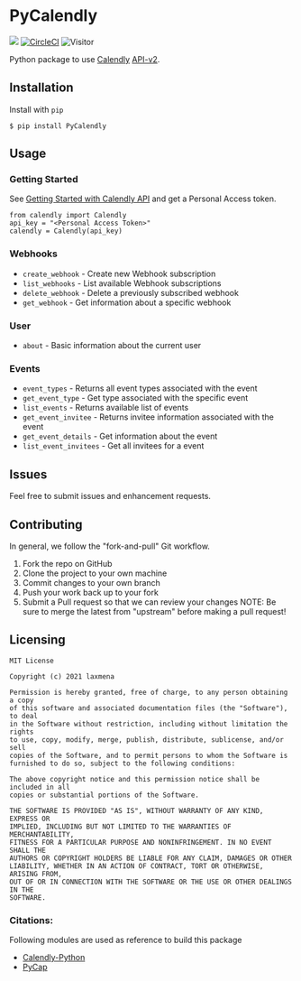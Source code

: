 # PyCalendly
<a href="https://codeclimate.com/github/laxmena/PyCalendly/maintainability"><img src="https://api.codeclimate.com/v1/badges/12cadf4283a14dbb59eb/maintainability" /></a> [![CircleCI](https://circleci.com/gh/laxmena/PyCalendly/tree/main.svg?style=svg)](https://circleci.com/gh/laxmena/PyCalendly/tree/main) ![Visitor](https://visitor-badge.laobi.icu/badge?page_id=laxmena.PyCalendly)

Python package to use [Calendly](https://calendly.com/) [API-v2](https://calendly.stoplight.io/docs/api-docs/docs/C-API-Conventions.md).

## Installation
Install with `pip`
```
$ pip install PyCalendly
```
## Usage
### Getting Started
See [Getting Started with Calendly API](https://developer.calendly.com/getting-started) and get a Personal Access token.

```
from calendly import Calendly
api_key = "<Personal Access Token>"
calendly = Calendly(api_key)
```
### Webhooks
- `create_webhook` - Create new Webhook subscription
- `list_webhooks` - List available Webhook subscriptions
- `delete_webhook` - Delete a previously subscribed webhook
- `get_webhook` - Get information about a specific webhook

### User
- `about` - Basic information about the current user

### Events
- `event_types` - Returns all event types associated with the event
- `get_event_type` - Get type associated with the specific event
- `list_events` - Returns available list of events
- `get_event_invitee` - Returns invitee information associated with the event
- `get_event_details` - Get information about the event
- `list_event_invitees` - Get all invitees for a event


## Issues
Feel free to submit issues and enhancement requests.
## Contributing
In general, we follow the "fork-and-pull" Git workflow.

1. Fork the repo on GitHub
2. Clone the project to your own machine
3. Commit changes to your own branch
4. Push your work back up to your fork
5. Submit a Pull request so that we can review your changes
NOTE: Be sure to merge the latest from "upstream" before making a pull request!

## Licensing
```
MIT License

Copyright (c) 2021 laxmena

Permission is hereby granted, free of charge, to any person obtaining a copy
of this software and associated documentation files (the "Software"), to deal
in the Software without restriction, including without limitation the rights
to use, copy, modify, merge, publish, distribute, sublicense, and/or sell
copies of the Software, and to permit persons to whom the Software is
furnished to do so, subject to the following conditions:

The above copyright notice and this permission notice shall be included in all
copies or substantial portions of the Software.

THE SOFTWARE IS PROVIDED "AS IS", WITHOUT WARRANTY OF ANY KIND, EXPRESS OR
IMPLIED, INCLUDING BUT NOT LIMITED TO THE WARRANTIES OF MERCHANTABILITY,
FITNESS FOR A PARTICULAR PURPOSE AND NONINFRINGEMENT. IN NO EVENT SHALL THE
AUTHORS OR COPYRIGHT HOLDERS BE LIABLE FOR ANY CLAIM, DAMAGES OR OTHER
LIABILITY, WHETHER IN AN ACTION OF CONTRACT, TORT OR OTHERWISE, ARISING FROM,
OUT OF OR IN CONNECTION WITH THE SOFTWARE OR THE USE OR OTHER DEALINGS IN THE
SOFTWARE.
```
### Citations:
Following modules are used as reference to build this package
- [Calendly-Python](https://github.com/kevteg/calendly-python)
- [PyCap](https://github.com/redcap-tools/PyCap)
